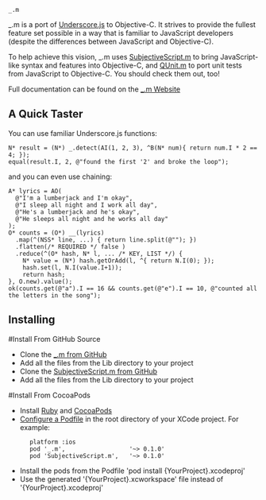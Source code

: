 ````
_.m
````

_.m is a port of [Underscore.js](http://underscorejs.org/) to Objective-C. It strives to provide the fullest feature set possible in a way that is familiar to JavaScript developers (despite the differences between JavaScript and Objective-C).

To help achieve this vision, _.m uses [SubjectiveScript.m](https://github.com/kmalakoff/SubjectiveScript.m) to bring JavaScript-like syntax and features into Objective-C, and [QUnit.m](https://github.com/kmalakoff/QUnit.m) to port unit tests from JavaScript to Objective-C. You should check them out, too!

Full documentation can be found on the [_.m Website](http://http://kmalakoff.github.com/_.m/)

A Quick Taster
------------

You can use familiar Underscore.js functions:

```
N* result = (N*) _.detect(AI(1, 2, 3), ^B(N* num){ return num.I * 2 == 4; });
equal(result.I, 2, @"found the first '2' and broke the loop");
```

and you can even use chaining:

```
A* lyrics = AO(
  @"I'm a lumberjack and I'm okay",
  @"I sleep all night and I work all day",
  @"He's a lumberjack and he's okay",
  @"He sleeps all night and he works all day"
);
O* counts = (O*) __(lyrics)
  .map(^(NSS* line, ...) { return line.split(@""); })
  .flatten(/* REQUIRED */ false )
  .reduce(^(O* hash, N* l, ... /* KEY, LIST */) {
    N* value = (N*) hash.getOrAdd(l, ^{ return N.I(0); });
    hash.set(l, N.I(value.I+1));
    return hash;
}, O.new).value();
ok(counts.get(@"a").I == 16 && counts.get(@"e").I == 10, @"counted all the letters in the song");
```

Installing
---------

#Install From GitHub Source
  + Clone the [_.m from GitHub](https://github.com/kmalakoff/_.m)
  + Add all the files from the Lib directory to your project
  + Clone the [SubjectiveScript.m from GitHub](hhttps://github.com/kmalakoff/SubjectiveScript.m)
  + Add all the files from the Lib directory to your project

#Install From CocoaPods
  + Install [Ruby](http://www.ruby-lang.org/en/downloads/) and [CocoaPods](href='http://cocoapods.org/#install)
  + [Configure a Podfile](href='http://cocoapods.org/#get_started) in the root directory of your XCode project. For example:

```
      platform :ios
      pod '_.m',                  '~> 0.1.0'
      pod 'SubjectiveScript.m',   '~> 0.1.0'
```

  + Install the pods from the Podfile 'pod install {YourProject}.xcodeproj'
  + Use the generated '{YourProject}.xcworkspace' file instead of '{YourProject}.xcodeproj'
